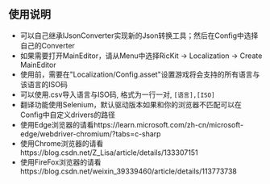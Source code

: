 ## 使用说明

- 可以自己继承IJsonConverter实现新的Json转换工具；然后在Config中选择自己的Converter
- 如果需要打开MainEditor，请从Menu中选择RicKit -> Localization -> Create MainEditor
- 使用前，需要在"Localization/Config.asset"设置游戏将会支持的所有语言与该语言的ISO码
- 可以使用.csv导入语言与ISO码, 格式为一行一对, `[语言],[ISO]`
- 翻译功能使用Selenium，默认驱动版本如果和你的浏览器不匹配可以在Config中自定义drivers的路径
- 使用Edge浏览器的请看https://learn.microsoft.com/zh-cn/microsoft-edge/webdriver-chromium/?tabs=c-sharp
- 使用Chrome浏览器的请看https://blog.csdn.net/Z_Lisa/article/details/133307151
- 使用FireFox浏览器的请看https://blog.csdn.net/weixin_39339460/article/details/113773738
